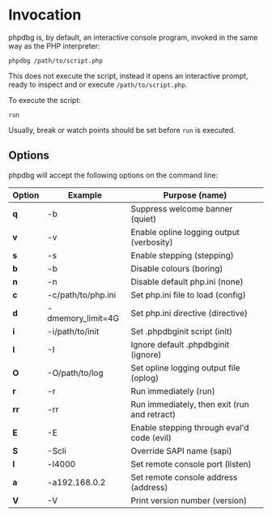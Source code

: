 Invocation
==========

phpdbg is, by default, an interactive console program, invoked in the same way as the PHP interpreter:

    phpdbg /path/to/script.php

This does not execute the script, instead it opens an interactive prompt, ready to inspect and or execute ```/path/to/script.php```.

To execute the script:

    run
    
Usually, break or watch points should be set before ```run``` is executed.

Options
-------

phpdbg will accept the following options on the command line:

<table>
<thead>
    <tr>
        <th>Option</th>
        <th>Example</th>
        <th>Purpose (name)</th>
    </tr>
</thead>
<tbody>
    <tr>
        <td><b>q</b></td>
        <td>-b</td>
        <td>Suppress welcome banner (quiet)</td>
    </tr>
    <tr>
        <td><b>v</b></td>
        <td>-v</td>
        <td>Enable opline logging output (verbosity)</td>
    </tr>
    <tr>
        <td><b>s</b></td>
        <td>-s</td>
        <td>Enable stepping (stepping)</td>
    </tr>
    <tr>
        <td><b>b</b></td>
        <td>-b</td>
        <td>Disable colours (boring)</td>
    </tr>
    <tr>
        <td><b>n</b></td>
        <td>-n</td>
        <td>Disable default php.ini (none)</td>
    </tr>
    <tr>
        <td><b>c</b></td>
        <td>-c/path/to/php.ini</td>
        <td>Set php.ini file to load (config)</td>
    </tr>
    <tr>
        <td><b>d</b></td>
        <td>-dmemory_limit=4G</td>
        <td>Set php.ini directive (directive)</td>
    </tr>
    <tr>
        <td><b>i</b></td>
        <td>-i/path/to/init</td>
        <td>Set .phpdbginit script (init)</td>
    </tr>
    <tr>
        <td><b>I</b></td>
        <td>-I</td>
        <td>Ignore default .phpdbginit (ignore)</td>
    </tr>
    <tr>
        <td><b>O</b></td>
        <td>-O/path/to/log</td>
        <td>Set opline logging output file (oplog)</td>
    </tr>
    <tr>
        <td><b>r</b></td>
        <td>-r</td>
        <td>Run immediately (run)</td>
    </tr>
    <tr>
        <td><b>rr</b></td>
        <td>-rr</td>
        <td>Run immediately, then exit (run and retract)</td>
    </tr>
    <tr>
        <td><b>E</b></td>
        <td>-E</td>
        <td>Enable stepping through eval'd code (evil)</td>
    </tr>
    <tr>
        <td><b>S</b></td>
        <td>-Scli</td>
        <td>Override SAPI name (sapi)</td>
    </tr>
    <tr>
        <td><b>l</b></td>
        <td>-l4000</td>
        <td>Set remote console port (listen)</td>
    </tr>
    <tr>
        <td><b>a</b></td>
        <td>-a192.168.0.2</td>
        <td>Set remote console address (address)</td>
    </tr>
    <tr>
        <td><b>V</b></td>
        <td>-V</td>
        <td>Print version number (version)</td>
    </tr>
</tbody>
</table>
